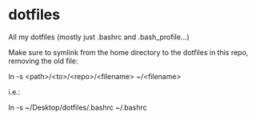 dotfiles
========

All my dotfiles (mostly just .bashrc and .bash_profile...)

Make sure to symlink from the home directory to the dotfiles in this repo, removing the old file:

ln -s &lt;path&gt;/&lt;to&gt;/&lt;repo&gt;/&lt;filename&gt; ~/&lt;filename&gt;

i.e.:

ln -s ~/Desktop/dotfiles/.bashrc ~/.bashrc